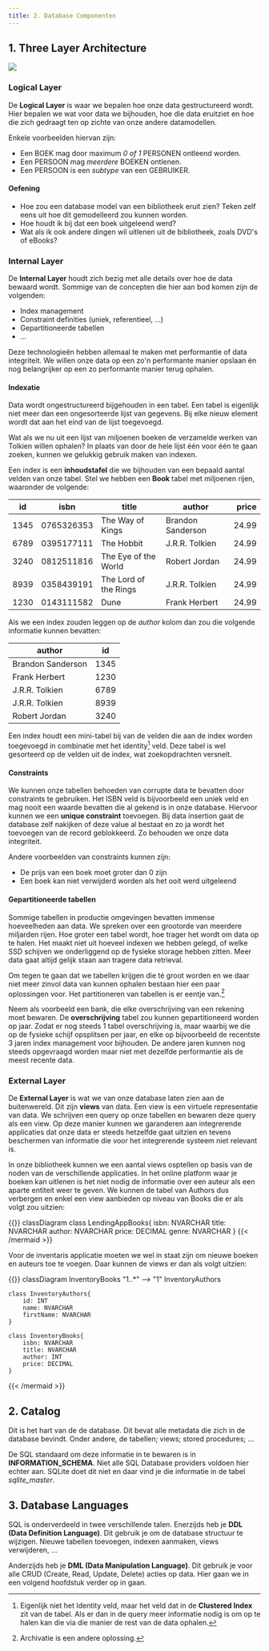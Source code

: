 ```yaml
---
title: 2. Database Componenten
---
```


## 1. Three Layer Architecture

![](/slides/img/threelayerarchitecture.jpg)

### Logical Layer

De **Logical Layer** is waar we bepalen hoe onze data gestructureerd wordt. Hier bepalen we wat voor data we bijhouden, hoe die data eruitziet en hoe die zich gedraagt ten op zichte van onze andere datamodellen.

Enkele voorbeelden hiervan zijn: 

- Een BOEK mag door maximum _0 of 1_ PERSONEN ontleend worden.
- Een PERSOON mag _meerdere_ BOEKEN ontlenen.
- Een PERSOON is een _subtype_ van een GEBRUIKER.

#### Oefening

- Hoe zou een database model van een bibliotheek eruit zien? Teken zelf eens uit hoe dit gemodelleerd zou kunnen worden. 
- Hoe houdt ik bij dat een boek uitgeleend werd?
- Wat als ik ook andere dingen wil uitlenen uit de bibliotheek, zoals DVD's of eBooks?

### Internal Layer

De **Internal Layer** houdt zich bezig met alle details over hoe de data bewaard wordt. Sommige van de concepten die hier aan bod komen zijn de volgenden: 

- Index management
- Constraint definities (uniek, referentieel, ...)
- Gepartitioneerde tabellen
- ...

Deze technologieën hebben allemaal te maken met performantie of data integriteit. We willen onze data op een zo'n performante manier opslaan én nog belangrijker op een zo performante manier terug ophalen. 

#### Indexatie

Data wordt ongestructureerd bijgehouden in een tabel. Een tabel is eigenlijk niet meer dan een ongesorteerde lijst van gegevens. Bij elke nieuw element wordt dat aan het eind van de lijst toegevoegd. 

Wat als we nu uit een lijst van miljoenen boeken de verzamelde werken van Tolkien willen ophalen? In plaats van door de hele lijst één voor één te gaan zoeken, kunnen we gelukkig gebruik maken van indexen.

Een index is een **inhoudstafel** die we bijhouden van een bepaald aantal velden van onze tabel. Stel we hebben een **Book** tabel met miljoenen rijen, waaronder de volgende:

| id    | isbn        | title                   | author            | price   |
| ----- | ----------- | ----------------        | ----------------- | -------:| 
| 1345  | 0765326353  | The Way of Kings        | Brandon Sanderson | 24.99   |
| 6789  | 0395177111  | The Hobbit              | J.R.R. Tolkien    | 24.99   |
| 3240  | 0812511816  | The Eye of the World    | Robert Jordan     | 24.99   |
| 8939  | 0358439191  | The Lord of the Rings   | J.R.R. Tolkien    | 24.99   |
| 1230  | 0143111582  | Dune                    | Frank Herbert     | 24.99   |

Als we een index zouden leggen op de _author_ kolom dan zou die volgende informatie kunnen bevatten:

| author            | id       |
| ----------------- | -------- | 
| Brandon Sanderson | 1345     |
| Frank Herbert     | 1230     |
| J.R.R. Tolkien    | 6789     |
| J.R.R. Tolkien    | 8939     |
| Robert Jordan     | 3240     |

Een index houdt een mini-tabel bij van de velden die aan de index worden toegevoegd in combinatie met het identity[^1] veld. Deze tabel is wel gesorteerd op de velden uit de index, wat zoekopdrachten versnelt. 
[^1]: Eigenlijk niet het Identity veld, maar het veld dat in de **Clustered Index** zit van de tabel. Als er dan in de query meer informatie nodig is om op te halen kan die via die manier de rest van de data ophalen.

#### Constraints

We kunnen onze tabellen behoeden van corrupte data te bevatten door constraints te gebruiken. Het ISBN veld is bijvoorbeeld een uniek veld en mag nooit een waarde bevatten die al gekend is in onze database. Hiervoor kunnen we een **unique constraint** toevoegen. Bij data insertion gaat de database zelf nakijken of deze value al bestaat en zo ja wordt het toevoegen van de record geblokkeerd. Zo behouden we onze data integriteit.

Andere voorbeelden van constraints kunnen zijn:

- De prijs van een boek moet groter dan 0 zijn
- Een boek kan niet verwijderd worden als het ooit werd uitgeleend

#### Gepartitioneerde tabellen

Sommige tabellen in productie omgevingen bevatten immense hoeveelheden aan data. We spreken over een grootorde van meerdere miljarden rijen. Hoe groter een tabel wordt, hoe trager het wordt om data op te halen. Het maakt niet uit hoeveel indexen we hebben gelegd, of welke SSD schijven we onderliggend op de fysieke storage hebben zitten. Meer data gaat altijd gelijk staan aan tragere data retrieval. 

Om tegen te gaan dat we tabellen krijgen die té groot worden en we daar niet meer zinvol data van kunnen ophalen bestaan hier een paar oplossingen voor. Het partitioneren van tabellen is er eentje van.[^2]
[^2]: Archivatie is een andere oplossing.

Neem als voorbeeld een bank, die elke overschrijving van een rekening moet bewaren. De **overschrijving** tabel zou kunnen gepartitioneerd worden op jaar. Zodat er nog steeds 1 tabel overschrijving is, maar waarbij we die op de fysieke schijf opsplitsen per jaar, en elke op bijvoorbeeld de recentste 3 jaren index management voor bijhouden. De andere jaren kunnen nog steeds opgevraagd worden maar niet met dezelfde performantie als de meest recente data.

### External Layer

De **External Layer** is wat we van onze database laten zien aan de buitenwereld. Dit zijn **views** van data. Een view is een virtuele representatie van data. We schrijven een query op onze tabellen en bewaren deze query als een view.
Op deze manier kunnen we garanderen aan integrerende applicaties dat onze data er steeds hetzelfde gaat uitzien en tevens beschermen van informatie die voor het integrerende systeem niet relevant is.

In onze bibliotheek kunnen we een aantal views osptellen op basis van de noden van de verschillende applicaties. In het online platform waar je boeken kan uitlenen is het niet nodig de informatie over een auteur als een aparte entiteit weer te geven. We kunnen de tabel van Authors dus verbergen en enkel een view aanbieden op niveau van Books die er als volgt zou uitzien:

{{<mermaid align="left">}}
classDiagram
    class LendingAppBooks{
        isbn: NVARCHAR
        title: NVARCHAR
        author: NVARCHAR
        price: DECIMAL
        genre: NVARCHAR
    }
{{< /mermaid >}}

Voor de inventaris applicatie moeten we wel in staat zijn om nieuwe boeken en auteurs toe te voegen. Daar kunnen de views er dan als volgt uitzien:

{{<mermaid align="left">}}
classDiagram
    InventoryBooks "1..*" --> "1" InventoryAuthors

    class InventoryAuthors{
        id: INT
        name: NVARCHAR
        firstName: NVARCHAR
    }

    class InventoryBooks{
        isbn: NVARCHAR
        title: NVARCHAR
        author: INT
        price: DECIMAL
    }
{{< /mermaid >}}

## 2. Catalog

Dit is het hart van de de database. Dit bevat alle metadata die zich in de database bevindt. Onder andere, de tabellen; views; stored procedures; ...

De SQL standaard om deze informatie in te bewaren is in **INFORMATION_SCHEMA**. Niet alle SQL Database providers voldoen hier echter aan. SQLite doet dit niet en daar vind je die informatie in de tabel _sqlite_master_.

## 3. Database Languages

SQL is onderverdeeld in twee verschillende talen. Enerzijds heb je **DDL (Data Definition Language)**. Dit gebruik je om de database structuur te wijzigen. Nieuwe tabellen toevoegen, indexen aanmaken, views verwijderen, ...

Anderzijds heb je **DML (Data Manipulation Language)**. Dit gebruik je voor alle CRUD (Create, Read, Update, Delete) acties op data. Hier gaan we in een volgend hoofdstuk verder op in gaan.